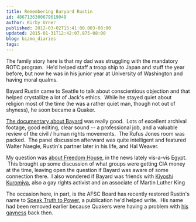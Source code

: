```yaml
---
title: Remembering Baryard Rustin
id: 4867136300679619049
author: Kirby Urner
published: 2012-03-02T15:41:00.003-08:00
updated: 2015-01-31T12:42:07.875-08:00
blog: bizmo_diaries
tags: 
---
```


[](http://www.flickr.com/photos/17157315@N00/6957542385/)

The family story here is that my dad was struggling with the mandatory ROTC program.  He'd helped staff a troop ship to Japan and stuff the year before, but now he was in his junior year at University of Washington and having moral qualms. 

Bayard Rustin came to Seattle to talk about conscientious objection and that helped crystallize a lot of Jack's ethics.  While he stayed quiet about religion most of the time (he was a rather quiet man, though not out of shyness), he soon became a Quaker.

[The documentary about Bayard](http://www.flickr.com/photos/17157315@N00/6957543373/in/photostream/) was really good.  Lots of excellent archival footage, good editing, clear sound -- a professional job, and a valuable review of the civil / human rights movements.  The Rufus Jones room was packed.  The panel discussion afterward was quite intelligent and featured Walter Naegle, Rustin's partner later in his life, and Hal Weaver.

My question was [about Freedom House](http://en.wikipedia.org/wiki/Freedom_House), in the news lately vis-a-vis Egypt.  This brought up some discussion of what groups were getting CIA money at the time, leaving open the question if Bayard was aware of some connection there.  I also wondered if Bayard was friends with [Kiyoshi Kuromiya](http://www.grunch.net/synergetics/kiyoshi.html), also a gay rights activist and an associate of Martin Luther King

The occasion here, in part, is the AFSC Board has recently restored Rustin's name to [Speak Truth to Power](https://groups.yahoo.com/neo/groups/SYNERGEO/conversations/messages/20211), a publication he'd helped write.  His name had been removed earlier because Quakers were having a problem with [his gayness](http://www.youtube.com/watch?v=jbc2NaLuv1A) back then.

[](http://www.flickr.com/photos/17157315@N00/6811433626/)